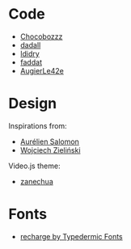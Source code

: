 # Code

 * [Chocobozzz](https://github.com/Chocobozzz)
 * [dadall](https://github.com/dadall)
 * [ldidry](https://github.com/ldidry)
 * [faddat](https://github.com/faddat)
 * [AugierLe42e](https://github.com/AugierLe42e)

# Design

Inspirations from:

 * [Aurélien Salomon](https://dribbble.com/shots/1338727-Youtube-Redesign)
 * [Wojciech Zieliński](https://dribbble.com/shots/3000315-youtube-concept)

Video.js theme:

 * [zanechua](https://github.com/zanechua/videojs-sublime-inspired-skin)

# Fonts

 * [recharge by Typedermic Fonts](http://typodermicfonts.com)
